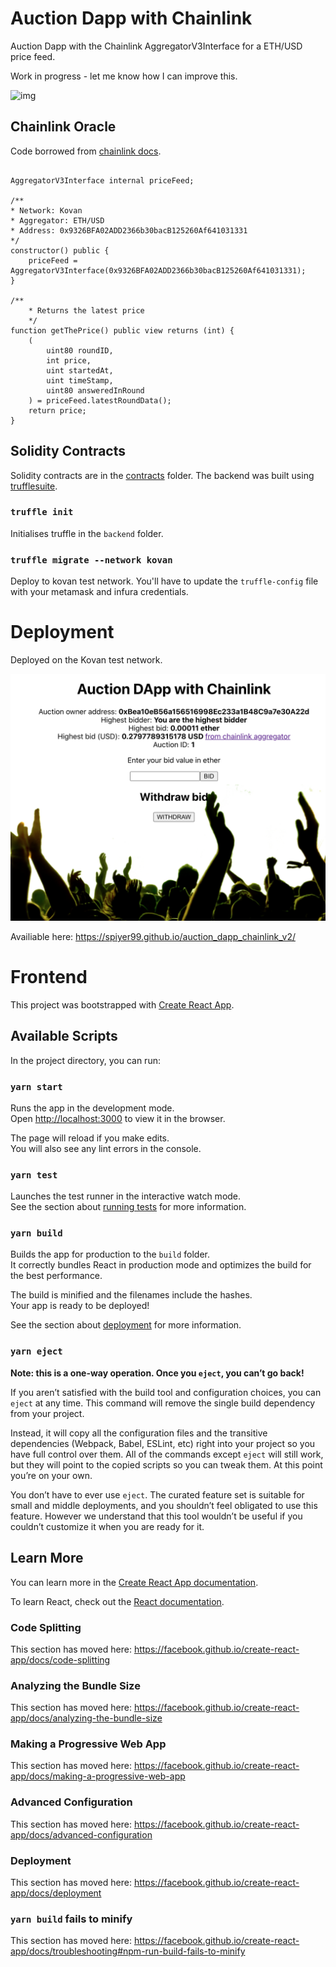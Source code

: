 # Auction Dapp with Chainlink

Auction Dapp with the Chainlink AggregatorV3Interface for a ETH/USD price feed.

Work in progress - let me know how I can improve this.

![img](https://raw.githubusercontent.com/spiyer99/auction_dapp_chainlink/master/auction_diagram.png)

## Chainlink Oracle

Code borrowed from [chainlink docs](https://docs.chain.link/docs/get-the-latest-price/).

```solidity

AggregatorV3Interface internal priceFeed;

/**
* Network: Kovan
* Aggregator: ETH/USD
* Address: 0x9326BFA02ADD2366b30bacB125260Af641031331
*/
constructor() public {
    priceFeed = AggregatorV3Interface(0x9326BFA02ADD2366b30bacB125260Af641031331);
}

/**
    * Returns the latest price
    */
function getThePrice() public view returns (int) {
    (
        uint80 roundID, 
        int price,
        uint startedAt,
        uint timeStamp,
        uint80 answeredInRound
    ) = priceFeed.latestRoundData();
    return price;
}
```

## Solidity Contracts

Solidity contracts are in the [contracts](src/backend/contracts) folder. The backend was built using [trufflesuite](https://www.trufflesuite.com/).

### `truffle init`

Initialises truffle in the `backend` folder.

### `truffle migrate --network kovan`

Deploy to kovan test network. You'll have to update the `truffle-config` file with your metamask and infura credentials. 

# Deployment

Deployed on the Kovan test network. 

![img](screenshot.png)

Availiable here: https://spiyer99.github.io/auction_dapp_chainlink_v2/

# Frontend

This project was bootstrapped with [Create React App](https://github.com/facebook/create-react-app).

## Available Scripts

In the project directory, you can run:

### `yarn start`

Runs the app in the development mode.<br />
Open [http://localhost:3000](http://localhost:3000) to view it in the browser.

The page will reload if you make edits.<br />
You will also see any lint errors in the console.

### `yarn test`

Launches the test runner in the interactive watch mode.<br />
See the section about [running tests](https://facebook.github.io/create-react-app/docs/running-tests) for more information.

### `yarn build`

Builds the app for production to the `build` folder.<br />
It correctly bundles React in production mode and optimizes the build for the best performance.

The build is minified and the filenames include the hashes.<br />
Your app is ready to be deployed!

See the section about [deployment](https://facebook.github.io/create-react-app/docs/deployment) for more information.

### `yarn eject`

**Note: this is a one-way operation. Once you `eject`, you can’t go back!**

If you aren’t satisfied with the build tool and configuration choices, you can `eject` at any time. This command will remove the single build dependency from your project.

Instead, it will copy all the configuration files and the transitive dependencies (Webpack, Babel, ESLint, etc) right into your project so you have full control over them. All of the commands except `eject` will still work, but they will point to the copied scripts so you can tweak them. At this point you’re on your own.

You don’t have to ever use `eject`. The curated feature set is suitable for small and middle deployments, and you shouldn’t feel obligated to use this feature. However we understand that this tool wouldn’t be useful if you couldn’t customize it when you are ready for it.

## Learn More

You can learn more in the [Create React App documentation](https://facebook.github.io/create-react-app/docs/getting-started).

To learn React, check out the [React documentation](https://reactjs.org/).

### Code Splitting

This section has moved here: https://facebook.github.io/create-react-app/docs/code-splitting

### Analyzing the Bundle Size

This section has moved here: https://facebook.github.io/create-react-app/docs/analyzing-the-bundle-size

### Making a Progressive Web App

This section has moved here: https://facebook.github.io/create-react-app/docs/making-a-progressive-web-app

### Advanced Configuration

This section has moved here: https://facebook.github.io/create-react-app/docs/advanced-configuration

### Deployment

This section has moved here: https://facebook.github.io/create-react-app/docs/deployment

### `yarn build` fails to minify

This section has moved here: https://facebook.github.io/create-react-app/docs/troubleshooting#npm-run-build-fails-to-minify
